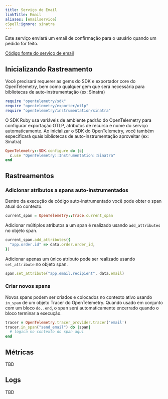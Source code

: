 ```yaml
---
title: Serviço de Email
linkTitle: Email
aliases: [emailservice]
cSpell:ignore: sinatra
---
```


Este serviço enviará um email de confirmação para o usuário quando um pedido for feito.

[Código fonte do serviço de email](https://github.com/open-telemetry/opentelemetry-demo/blob/main/src/email/)

## Inicializando Rastreamento

Você precisará requerer as gems do SDK e exportador core do OpenTelemetry, bem
como qualquer gem que será necessária para bibliotecas de auto-instrumentação (ex:
Sinatra)

```ruby
require "opentelemetry/sdk"
require "opentelemetry/exporter/otlp"
require "opentelemetry/instrumentation/sinatra"
```

O SDK Ruby usa variáveis de ambiente padrão do OpenTelemetry para configurar exportação OTLP,
atributos de recurso e nome do serviço automaticamente. Ao inicializar
o SDK do OpenTelemetry, você também especificará quais bibliotecas de auto-instrumentação
aproveitar (ex: Sinatra)

```ruby
OpenTelemetry::SDK.configure do |c|
  c.use "OpenTelemetry::Instrumentation::Sinatra"
end
```

## Rastreamentos

### Adicionar atributos a spans auto-instrumentados

Dentro da execução de código auto-instrumentado você pode obter o span atual do
contexto.

```ruby
current_span = OpenTelemetry::Trace.current_span
```

Adicionar múltiplos atributos a um span é realizado usando `add_attributes` no
objeto span.

```ruby
current_span.add_attributes({
  "app.order.id" => data.order.order_id,
})
```

Adicionar apenas um único atributo pode ser realizado usando `set_attribute` no
objeto span.

```ruby
span.set_attribute("app.email.recipient", data.email)
```

### Criar novos spans

Novos spans podem ser criados e colocados no contexto ativo usando `in_span` de um
objeto Tracer do OpenTelemetry. Quando usado em conjunto com um bloco `do..end`,
o span será automaticamente encerrado quando o bloco terminar a execução.

```ruby
tracer = OpenTelemetry.tracer_provider.tracer('email')
tracer.in_span("send_email") do |span|
  # lógica no contexto do span aqui
end
```

## Métricas

TBD

## Logs

TBD
